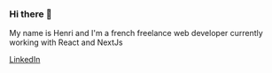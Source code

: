 ### Hi there 👋

My name is Henri and I'm a french freelance web developer currently working with React and NextJs

[LinkedIn](https://www.linkedin.com/in/hvalette/)
